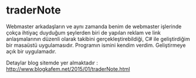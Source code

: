 # traderNote
Webmaster arkadaşların ve aynı zamanda benim de webmaster işlerinde çokça ihtiyaç duyduğum şeylerden biri de yapılan reklam ve link anlaşmalarının düzenli olarak takibini gerçekleştirebildiği, C# ile geliştirdiğim bir masaüstü uygulamasıdır. Programın ismini kendim verdim. Geliştirmeye açık bir uygulamadır.

Detaylar blog sitemde yer almaktadır : http://www.blogkafem.net/2015/01/traderNote.html
